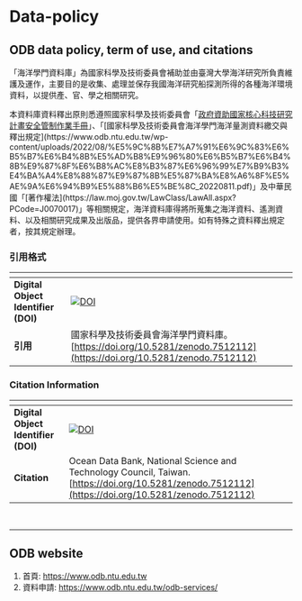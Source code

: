 # Data-policy

## ODB data policy, term of use, and citations

「海洋學門資料庫」為國家科學及技術委員會補助並由臺灣大學海洋研究所負責維護及運作，主要目的是收集、處理並保存我國海洋研究船探測所得的各種海洋環境資料，以提供產、官、學之相關研究。<!--or 以提供各界使用? -->

本資料庫資料釋出原則悉遵照國家科學及技術委員會「[政府資助國家核心科技研究計畫安全管制作業手冊](https://www.nstc.gov.tw/nstc/attachments/0220e0dc-370e-48dc-be98-8447d00ace52?)」、「[國家科學及技術委員會海洋學門海洋量測資料繳交與釋出規定](https://www.odb.ntu.edu.tw/wp-content/uploads/2022/08/%E5%9C%8B%E7%A7%91%E6%9C%83%E6%B5%B7%E6%B4%8B%E5%AD%B8%E9%96%80%E6%B5%B7%E6%B4%8B%E9%87%8F%E6%B8%AC%E8%B3%87%E6%96%99%E7%B9%B3%E4%BA%A4%E8%88%87%E9%87%8B%E5%87%BA%E8%A6%8F%E5%AE%9A%E6%94%B9%E5%88%B6%E5%BE%8C_20220811.pdf)」及中華民國「[著作權法](https://law.moj.gov.tw/LawClass/LawAll.aspx?PCode=J0070017)」等相關規定，海洋資料庫得將所蒐集之海洋資料、遙測資料、以及相關研究成果及出版品，提供各界申請使用。如有特殊之資料釋出規定者，按其規定辦理。


### 引用格式
|<!-- -->|<!-- -->|
|--------|--------|
|**Digital Object Identifier (DOI)**|[![DOI](https://zenodo.org/badge/DOI/10.5281/zenodo.7512112.svg)](https://doi.org/10.5281/zenodo.7512112)|
|**引用**|國家科學及技術委員會海洋學門資料庫。[https://doi.org/10.5281/zenodo.7512112](https://doi.org/10.5281/zenodo.7512112) |

###  Citation Information
|<!-- -->|<!-- -->|
|-----------------------------------|---------------------------------------------------------------------------------------------|
|**Digital Object Identifier (DOI)**|[![DOI](https://zenodo.org/badge/DOI/10.5281/zenodo.7512112.svg)](https://doi.org/10.5281/zenodo.7512112) |
|**Citation**|Ocean Data Bank, National Science and Technology Council, Taiwan. [https://doi.org/10.5281/zenodo.7512112](https://doi.org/10.5281/zenodo.7512112) |

<br>

---

## ODB website

 1. 首頁: https://www.odb.ntu.edu.tw
 2. 資料申請: https://www.odb.ntu.edu.tw/odb-services/
    
